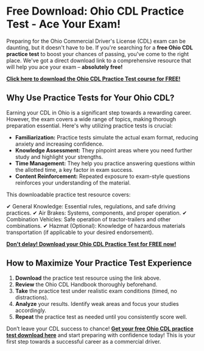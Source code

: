 # Free Download: Ohio CDL Practice Test - Ace Your Exam!

Preparing for the Ohio Commercial Driver's License (CDL) exam can be daunting, but it doesn't have to be. If you're searching for a **free Ohio CDL practice test** to boost your chances of passing, you've come to the right place. We've got a direct download link to a comprehensive resource that will help you ace your exam – **absolutely free!**

[**Click here to download the Ohio CDL Practice Test course for FREE!**](https://udemywork.com/ohio-cdl-practice-test)

## Why Use Practice Tests for Your Ohio CDL?

Earning your CDL in Ohio is a significant step towards a rewarding career. However, the exam covers a wide range of topics, making thorough preparation essential. Here's why utilizing practice tests is crucial:

*   **Familiarization:** Practice tests simulate the actual exam format, reducing anxiety and increasing confidence.
*   **Knowledge Assessment:** They pinpoint areas where you need further study and highlight your strengths.
*   **Time Management:** They help you practice answering questions within the allotted time, a key factor in exam success.
*   **Content Reinforcement:** Repeated exposure to exam-style questions reinforces your understanding of the material.

This downloadable practice test resource covers:

✔ General Knowledge: Essential rules, regulations, and safe driving practices.
✔ Air Brakes: Systems, components, and proper operation.
✔ Combination Vehicles: Safe operation of tractor-trailers and other combinations.
✔ Hazmat (Optional): Knowledge of hazardous materials transportation (if applicable to your desired endorsement).

[**Don't delay! Download your Ohio CDL Practice Test for FREE now!**](https://udemywork.com/ohio-cdl-practice-test)

## How to Maximize Your Practice Test Experience

1.  **Download** the practice test resource using the link above.
2.  **Review** the Ohio CDL Handbook thoroughly beforehand.
3.  **Take** the practice test under realistic exam conditions (timed, no distractions).
4.  **Analyze** your results. Identify weak areas and focus your studies accordingly.
5.  **Repeat** the practice test as needed until you consistently score well.

Don’t leave your CDL success to chance! **[Get your free Ohio CDL practice test download here](https://udemywork.com/ohio-cdl-practice-test)** and start preparing with confidence today! This is your first step towards a successful career as a commercial driver.
